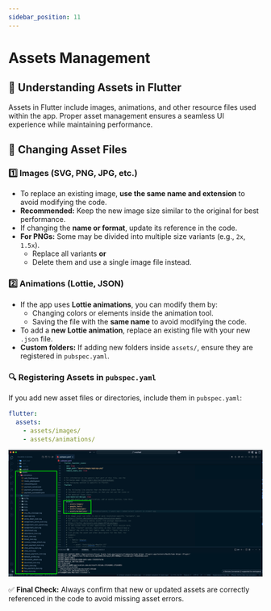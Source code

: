 ```yaml
---
sidebar_position: 11
---
```


# Assets Management

## 📌 Understanding Assets in Flutter

Assets in Flutter include images, animations, and other resource files used within the app. Proper asset management ensures a seamless UI experience while maintaining performance.

## 🔄 Changing Asset Files

### 1️⃣ Images (SVG, PNG, JPG, etc.)

- To replace an existing image, **use the same name and extension** to avoid modifying the code.
- **Recommended:** Keep the new image size similar to the original for best performance.
- If changing the **name or format**, update its reference in the code.
- **For PNGs:** Some may be divided into multiple size variants (e.g., `2x`, `1.5x`).  
  - Replace all variants **or**  
  - Delete them and use a single image file instead.

### 2️⃣ Animations (Lottie, JSON)

- If the app uses **Lottie animations**, you can modify them by:
  - Changing colors or elements inside the animation tool.
  - Saving the file with the **same name** to avoid modifying the code.
- To add a **new Lottie animation**, replace an existing file with your new `.json` file.
- **Custom folders:** If adding new folders inside `assets/`, ensure they are registered in `pubspec.yaml`.

### 🔍 Registering Assets in `pubspec.yaml`

If you add new asset files or directories, include them in `pubspec.yaml`:

```yaml
flutter:
  assets:
    - assets/images/
    - assets/animations/
```

![assets](../../static/img/assets/assets1.png)

✅ **Final Check:** Always confirm that new or updated assets are correctly referenced in the code to avoid missing asset errors.
